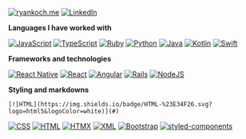[![ryankoch.me](https://img.shields.io/badge/-💜_RYANKOCH.ME-000000?style=for-the-badge)](https://ryankoch.me)
[![LinkedIn](https://custom-icon-badges.demolab.com/badge/LinkedIn-0A66C2?logo=linkedin-white&logoColor=fff)]([#](https://www.linkedin.com/in/ryan-koch13/))

**Languages I have worked with**

[![JavaScript](https://img.shields.io/badge/JavaScript-F7DF1E?logo=javascript&logoColor=000)]()
[![TypeScript](https://img.shields.io/badge/-TypeScript-000000?style=flat&logo=typescript&logoColor=007ACC)]()
[![Ruby](https://img.shields.io/badge/-Ruby-000000?style=flat&logo=Ruby&logoColor=8B0000)]()
[![Python](https://img.shields.io/badge/-Python-000000?style=flat&logo=python)]()
[![Java](https://img.shields.io/badge/Java-%23ED8B00.svg?logo=openjdk&logoColor=white)]()
[![Kotlin](https://img.shields.io/badge/Kotlin-%237F52FF.svg?logo=kotlin&logoColor=white)]()
[![Swift](https://img.shields.io/badge/Swift-F54A2A?logo=swift&logoColor=white)]()

**Frameworks and technologies**

[![React Native](https://img.shields.io/badge/React_Native-%2320232a.svg?logo=react&logoColor=%2361DAFB)]()
[![React](https://img.shields.io/badge/React-%2320232a.svg?logo=react&logoColor=%2361DAFB)]()
[![Angular](https://img.shields.io/badge/Angular-%23DD0031.svg?logo=angular&logoColor=white)]()
[![Rails](https://img.shields.io/badge/Rails-%23CC0000.svg?logo=ruby-on-rails&logoColor=white)]()
[![NodeJS](https://img.shields.io/badge/Node.js-6DA55F?logo=node.js&logoColor=white)]()

**Styling and markdowns**

	[![HTML](https://img.shields.io/badge/HTML-%23E34F26.svg?logo=html5&logoColor=white)](#)
[![CSS](https://img.shields.io/badge/CSS-1572B6?logo=css3&logoColor=fff)]()
[![HTML](https://img.shields.io/badge/HTML-%23E34F26.svg?logo=html5&logoColor=white)](#)
[![HTMX](https://img.shields.io/badge/HTMX-36C?logo=htmx&logoColor=fff)](#)
[![XML](https://img.shields.io/badge/XML-767C52?logo=xml&logoColor=fff)](#)
[![Bootstrap](https://img.shields.io/badge/Bootstrap-7952B3?logo=bootstrap&logoColor=fff)]()
[![styled-components](https://img.shields.io/badge/styled--components-DB7093?logo=styledcomponents&logoColor=fff)]()
